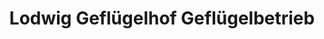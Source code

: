 ---
title: "Lodwig Geflügelhof Geflügelbetrieb"
url: /huellhorst/lodwig-gefluegelhof-gefluegelbetrieb/
shop: Metzgerei
---